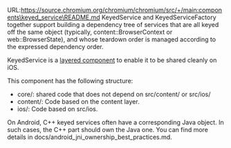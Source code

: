 URL:https://source.chromium.org/chromium/chromium/src/+/main:components\keyed_service\README.md
KeyedService and KeyedServiceFactory together support building a dependency tree
of services that are all keyed off the same object (typically,
content::BrowserContext or web::BrowserState), and whose teardown order is
managed according to the expressed dependency order.

KeyedService is a
[layered component](https://crsrc.org/docs/website/site/developers/design-documents/layered-components-design/index.md)
to enable it to be shared cleanly on iOS.

This component has the following structure:

- core/: shared code that does not depend on src/content/ or src/ios/
- content/: Code based on the content layer.
- ios/: Code based on src/ios.

On Android, C++ keyed services often have a corresponding Java object. In such
cases, the C++ part should own the Java one. You can find more details in
docs/android_jni_ownership_best_practices.md.
